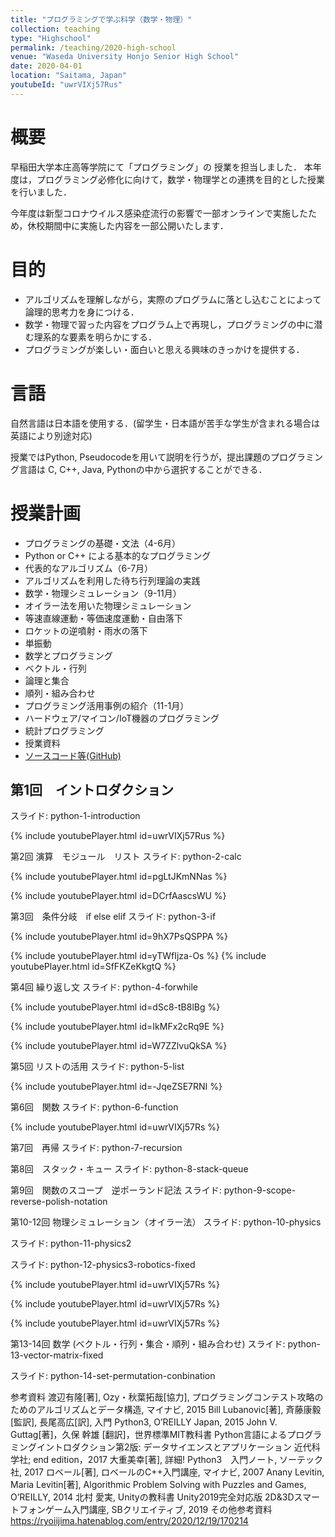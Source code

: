 ```yaml
---
title: "プログラミングで学ぶ科学（数学・物理）"
collection: teaching
type: "Highschool"
permalink: /teaching/2020-high-school
venue: "Waseda University Honjo Senior High School"
date: 2020-04-01
location: "Saitama, Japan"
youtubeId: "uwrVIXj57Rus" 
---
```


# 概要
早稲田大学本庄高等学院にて「プログラミング」の 授業を担当しました．
本年度は，プログラミング必修化に向けて，数学・物理学との連携を目的とした授業を行いました．

今年度は新型コロナウイルス感染症流行の影響で一部オンラインで実施したため，休校期間中に実施した内容を一部公開いたします．

# 目的
- アルゴリズムを理解しながら，実際のプログラムに落とし込むことによって論理的思考力を身につける．
- 数学・物理で習った内容をプログラム上で再現し，プログラミングの中に潜む理系的な要素を明らかにする．
- プログラミングが楽しい・面白いと思える興味のきっかけを提供する．
# 言語
自然言語は日本語を使用する．(留学生・日本語が苦手な学生が含まれる場合は英語により別途対応)

授業ではPython, Pseudocodeを用いて説明を行うが，提出課題のプログラミング言語は C, C++, Java, Pythonの中から選択することができる．

# 授業計画
- プログラミングの基礎・文法（4-6月）
- Python or C++ による基本的なプログラミング
- 代表的なアルゴリズム（6-7月）
- アルゴリズムを利用した待ち行列理論の実践
- 数学・物理シミュレーション（9-11月）
- オイラー法を用いた物理シミュレーション
- 等速直線運動・等価速度運動・自由落下
- ロケットの逆噴射・雨水の落下
- 単振動
- 数学とプログラミング
- ベクトル・行列
- 論理と集合
- 順列・組み合わせ
- プログラミング活用事例の紹介（11-1月）
- ハードウェア/マイコン/IoT機器のプログラミング
- 統計プログラミング
- 授業資料
- [ソースコード等(GitHub)](https://github.com/Rvoiiima/python-math-physics)


## 第1回　イントロダクション
スライド:  python-1-introduction

{% include youtubePlayer.html id=uwrVIXj57Rus %}


第2回 演算　モジュール　リスト
スライド: python-2-calc

{% include youtubePlayer.html id=pgLtJKmNNas %}

{% include youtubePlayer.html id=DCrfAascsWU %}




第3回　条件分岐　if else elif
スライド: python-3-if

{% include youtubePlayer.html id=9hX7PsQSPPA %}

{% include youtubePlayer.html id=yTWfIjza-Os %}
{% include youtubePlayer.html id=SfFKZeKkgtQ %}





第4回 繰り返し文
スライド: python-4-forwhile

{% include youtubePlayer.html id=dSc8-tB8lBg %}


{% include youtubePlayer.html id=IkMFx2cRq9E %}

{% include youtubePlayer.html id=W7ZZlvuQkSA %}





第5回 リストの活用
スライド: python-5-list


{% include youtubePlayer.html id=-JqeZSE7RNI %}





第6回　関数
スライド: python-6-function


{% include youtubePlayer.html id=uwrVIXj57Rs %}



第7回　再帰
スライド: python-7-recursion

第8回　スタック・キュー
スライド: python-8-stack-queue

第9回　関数のスコープ　逆ポーランド記法
スライド: python-9-scope-reverse-polish-notation

第10-12回 物理シミュレーション（オイラー法）
スライド: python-10-physics

スライド: python-11-physics2

スライド: python-12-physics3-robotics-fixed


{% include youtubePlayer.html id=uwrVIXj57Rs %}

{% include youtubePlayer.html id=uwrVIXj57Rs %}

{% include youtubePlayer.html id=uwrVIXj57Rs %}


第13-14回 数学 (ベクトル・行列・集合・順列・組み合わせ)
スライド: python-13-vector-matrix-fixed

スライド: python-14-set-permutation-conbination

参考資料
渡辺有隆[著], Ozy・秋葉拓哉[協力], プログラミングコンテスト攻略のためのアルゴリズムとデータ構造, マイナビ, 2015
Bill Lubanovic[著], 斉藤康毅[監訳], 長尾高広[訳], 入門 Python3, O’REILLY Japan, 2015
 John V. Guttag[著]，久保 幹雄 [翻訳]，世界標準MIT教科書 Python言語によるプログラミングイントロダクション第2版: データサイエンスとアプリケーション 近代科学社; end edition，2017
大重美幸[著], 詳細! Python3　入門ノート, ソーテック社, 2017
ロベール[著], ロベールのC++入門講座, マイナビ, 2007
Anany Levitin, Maria Levitin[著], Algorithmic Problem Solving with Puzzles and Games, O’REILLY, 2014
北村 愛実, Unityの教科書 Unity2019完全対応版 2D&3Dスマートフォンゲーム入門講座, SBクリエイティブ, 2019
その他参考資料　https://ryoiijima.hatenablog.com/entry/2020/12/19/170214